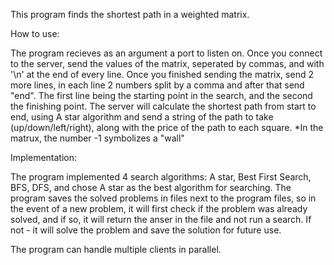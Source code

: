 This program finds the shortest path in a weighted matrix.

How to use:

The program recieves as an argument a port to listen on.
Once you connect to the server, send the values of the matrix, seperated by commas, and with '\n' at the end of every line.
Once you finished sending the matrix, send 2 more lines, in each line 2 numbers split by a comma and after that send "end". The first line being the starting point in the search, and the second the finishing point.
The server will calculate the shortest path from start to end, using A star algorithm and send a string of the path to take (up/down/left/right), along with the price of the path to each square.
*In the matrux, the number -1 symbolizes a "wall"

Implementation:

The program implemented 4 search algorithms: A star, Best First Search, BFS, DFS, and chose A star as the best algorithm for searching.
The program saves the solved problems in files next to the program files, so in the event of a new problem, it will first check if the problem was already solved, and if so, it will return the anser in the file and not run a search. If not - it will solve the problem and save the solution for future use.

The program can handle multiple clients in parallel.
